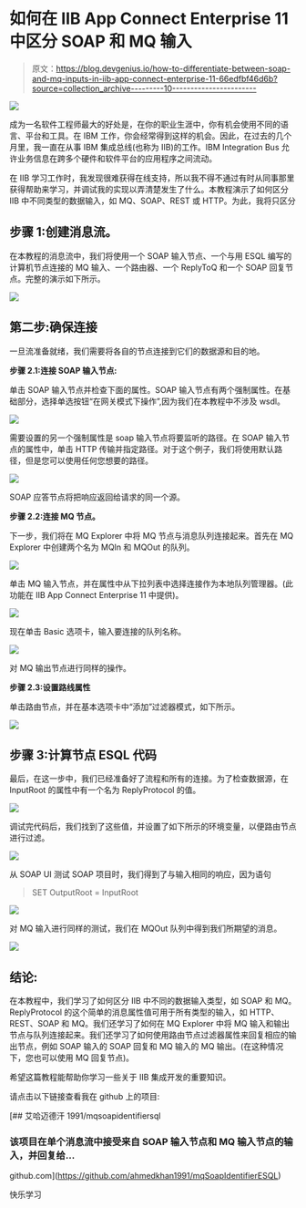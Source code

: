 # 如何在 IIB App Connect Enterprise 11 中区分 SOAP 和 MQ 输入

> 原文：<https://blog.devgenius.io/how-to-differentiate-between-soap-and-mq-inputs-in-iib-app-connect-enterprise-11-66edfbf46d6b?source=collection_archive---------10----------------------->

![](img/10ae2a1df19a4690276c1c1fe8b353eb.png)

成为一名软件工程师最大的好处是，在你的职业生涯中，你有机会使用不同的语言、平台和工具。在 IBM 工作，你会经常得到这样的机会。因此，在过去的几个月里，我一直在从事 IBM 集成总线(也称为 IIB)的工作。IBM Integration Bus 允许业务信息在跨多个硬件和软件平台的应用程序之间流动。

在 IIB 学习工作时，我发现很难获得在线支持，所以我不得不通过有时从同事那里获得帮助来学习，并调试我的实现以弄清楚发生了什么。本教程演示了如何区分 IIB 中不同类型的数据输入，如 MQ、SOAP、REST 或 HTTP。为此，我将只区分

## 步骤 1:创建消息流。

在本教程的消息流中，我们将使用一个 SOAP 输入节点、一个与用 ESQL 编写的计算机节点连接的 MQ 输入、一个路由器、一个 ReplyToQ 和一个 SOAP 回复节点。完整的演示如下所示。

![](img/acfaf9c8dc6977d8c73a52068c084880.png)

## 第二步:确保连接

一旦流准备就绪，我们需要将各自的节点连接到它们的数据源和目的地。

**步骤 2.1:连接 SOAP 输入节点:**

单击 SOAP 输入节点并检查下面的属性。SOAP 输入节点有两个强制属性。在基础部分，选择单选按钮“在网关模式下操作”,因为我们在本教程中不涉及 wsdl。

![](img/0ebf8d1c32b631c03445d3b842da81a6.png)

需要设置的另一个强制属性是 soap 输入节点将要监听的路径。在 SOAP 输入节点的属性中，单击 HTTP 传输并指定路径。对于这个例子，我们将使用默认路径，但是您可以使用任何您想要的路径。

![](img/f7def68cb9a6e825e4dc0ccb3584fbe6.png)

SOAP 应答节点将把响应返回给请求的同一个源。

**步骤 2.2:连接 MQ 节点。**

下一步，我们将在 MQ Explorer 中将 MQ 节点与消息队列连接起来。首先在 MQ Explorer 中创建两个名为 MQIn 和 MQOut 的队列。

![](img/befa793968060ef581e84d7fd543730c.png)

单击 MQ 输入节点，并在属性中从下拉列表中选择连接作为本地队列管理器。(此功能在 IIB App Connect Enterprise 11 中提供)。

![](img/3afa4f69b572df24c24c2c66b31e52fd.png)

现在单击 Basic 选项卡，输入要连接的队列名称。

![](img/1468deb4ed0fbe1f519b25ed6fdc430c.png)

对 MQ 输出节点进行同样的操作。

**步骤 2.3:设置路线属性**

单击路由节点，并在基本选项卡中“添加”过滤器模式，如下所示。

![](img/cf015fa9b1bb889c6ddaaedc1e0a8638.png)

## 步骤 3:计算节点 ESQL 代码

最后，在这一步中，我们已经准备好了流程和所有的连接。为了检查数据源，在 InputRoot 的属性中有一个名为 ReplyProtocol 的值。

![](img/2a8388466cd1784cc2fc88c0a8ba6019.png)

调试完代码后，我们找到了这些值，并设置了如下所示的环境变量，以便路由节点进行过滤。

![](img/13435bcbd86e55970f757d6d69f730a0.png)

从 SOAP UI 测试 SOAP 项目时，我们得到了与输入相同的响应，因为语句

> SET OutputRoot = InputRoot

![](img/1f0ca5c557708047527fbebbc3c4f4c1.png)

对 MQ 输入进行同样的测试，我们在 MQOut 队列中得到我们所期望的消息。

![](img/6903623efb151cb226a09396b8fdb83c.png)

## 结论:

在本教程中，我们学习了如何区分 IIB 中不同的数据输入类型，如 SOAP 和 MQ。ReplyProtocol 的这个简单的消息属性值可用于所有类型的输入，如 HTTP、REST、SOAP 和 MQ。我们还学习了如何在 MQ Explorer 中将 MQ 输入和输出节点与队列连接起来。我们还学习了如何使用路由节点过滤器属性来回复相应的输出节点，例如 SOAP 输入的 SOAP 回复和 MQ 输入的 MQ 输出。(在这种情况下，您也可以使用 MQ 回复节点)。

希望这篇教程能帮助你学习一些关于 IIB 集成开发的重要知识。

请点击以下链接查看我在 github 上的项目:

[](https://github.com/ahmedkhan1991/mqSoapIdentifierESQL) [## 艾哈迈德汗 1991/mqsoapidentifiersql

### 该项目在单个消息流中接受来自 SOAP 输入节点和 MQ 输入节点的输入，并回复给…

github.com](https://github.com/ahmedkhan1991/mqSoapIdentifierESQL) 

快乐学习